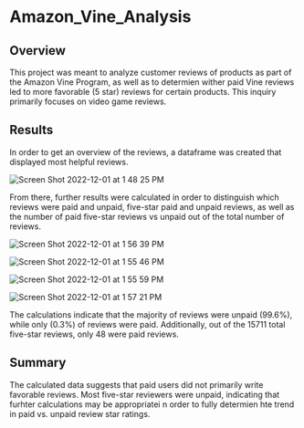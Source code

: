 # Amazon_Vine_Analysis

## Overview
This project was meant to analyze customer reviews of products as part of the Amazon Vine Program, as well as to determien wither paid Vine reviews led to more favorable (5 star) reviews for certain products. This inquiry primarily focuses on video game reviews.


## Results
In order to get an overview of the reviews, a dataframe was created that displayed most helpful reviews.

![Screen Shot 2022-12-01 at 1 48 25 PM](https://user-images.githubusercontent.com/110862583/205145926-a2e3b4b0-862a-417a-b1cb-bae81bf31ca4.png)

From there, further results were calculated in order to distinguish which reviews were paid and unpaid, five-star paid and unpaid reviews, as well as the number of paid five-star reviews vs unpaid out of the total number of reviews.

![Screen Shot 2022-12-01 at 1 56 39 PM](https://user-images.githubusercontent.com/110862583/205147394-a42206ed-c149-415b-8c61-8e5b61f8e666.png)
 
![Screen Shot 2022-12-01 at 1 55 46 PM](https://user-images.githubusercontent.com/110862583/205147224-94e256da-8e5f-42ff-a13c-81c22a270174.png)

![Screen Shot 2022-12-01 at 1 55 59 PM](https://user-images.githubusercontent.com/110862583/205147252-19b45528-edcb-46c5-835a-4d50b35761e9.png)

![Screen Shot 2022-12-01 at 1 57 21 PM](https://user-images.githubusercontent.com/110862583/205147537-838b144a-8b95-474f-8129-48bfeafd7e2f.png)

The calculations indicate that the majority of reviews were unpaid (99.6%), while only (0.3%) of reviews were paid. Additionally, out of the 15711 total five-star reviews, only 48 were paid reviews.

## Summary

The calculated data suggests that paid users did not primarily write favorable reviews. Most five-star reviewers were unpaid, indicating that furhter calculations may be appropriatei n order to fully determien hte trend in paid vs. unpaid review star ratings. 



